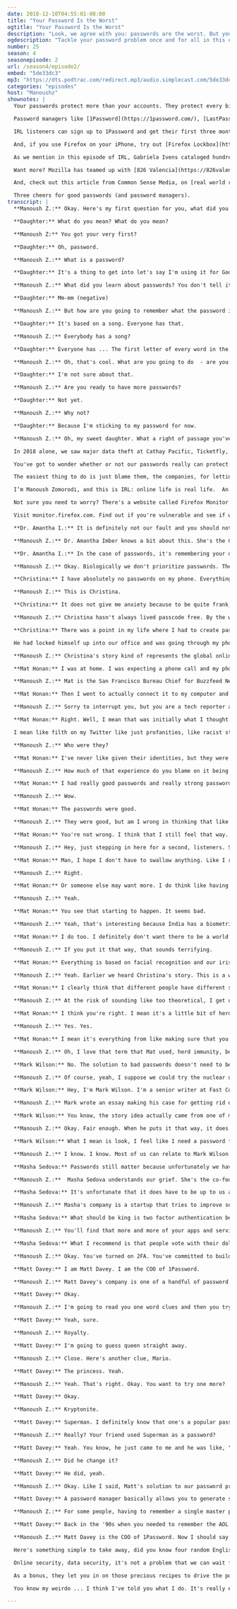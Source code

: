 ```yaml
---
date: 2018-12-10T04:55:01-08:00
title: "Your Password Is the Worst"
ogtitle: "Your Password Is the Worst"
description: "Look, we agree with you: passwords are the worst. But you know what else is the worst? Someone hacking your account, or big security breaches that expose your email, your credit card information, your government-issued identification number, and more. We should hold companies accountable for better security, but we also need to hold ourselves accountable for having good password hygiene. So let's tackle this once and for all. Hear from Buzzfeed's [Mat Honan](https://twitter.com/mat), who endured a brutal hack a few years ago when hackers exploited password-recovery tools; [Mark Wilson](https://twitter.com/ctrlzee?lang=en) from Fast Company, who wants to ban passwords altogether (though admits it's not the best idea); [Masha Sedova](https://twitter.com/modMasha?lang=en) of Elevate Security who says that, yes, security companies have failed us – but we have to use passwords anyway; and [Matt Davey](https://twitter.com/mattdavey?lang=en) of [1Password](https://1password.com/), who offers a solution that Mozilla can get behind: use a password manager. A simple, game-changing tool that will help you take back control of your accounts, and secure yourself as best as you can."
ogdescription: "Tackle your password problem once and for all in this episode of Mozilla's IRL podcast."
number: 25
season: 4
seasonepisode: 2
url: /season4/episode2/
embed: "5de33dc3"
mp3: "https://dts.podtrac.com/redirect.mp3/audio.simplecast.com/5de33dc3.mp3"
categories: "episodes"
host: "Manoushz"
shownotes: |
  Your passwords protect more than your accounts. They protect every bit of personal information that resides in them. And hackers rely on bad habits, like using the same password everywhere or using common phrases (p@ssw0rd, anyone?), so that if they hack one account, they can hack many.

  Password managers like [1Password](https://1password.com/), [LastPass](https://www.lastpass.com/), [Dashlane](https://www.dashlane.com/), and [Bitwarden](https://bitwarden.com/) generate strong, unique passwords. They also store passwords securely and fill them into websites for you.

  IRL listeners can sign up to 1Password and get their first three months for free. Just visit [1password.com/promo/IRL](https://1password.com/promo/IRL/) and give it a try.

  And, if you use Firefox on your iPhone, try out [Firefox Lockbox](https://testpilot.firefox.com/experiments/firefox-lockbox/). It securely gives you access to all the logins you've saved to Firefox, in a secure app on your phone.

  As we mention in this episode of IRL, Gabriela Ivens cataloged hundreds of secret recipes that were leaked during data breaches. Firefox teamed up with her to show the personal impact a security breach can have on someone. As a bonus, we let you in on those precious recipes to drive the point home. Go have a look — and be sure to try the “Exposed BBQ Spice Rub” — at [dataleeks.com](https://www.dataleeks.com/).

  Want more? Mozilla has teamed up with [826 Valencia](https://826valencia.org/) to bring you perspectives written by students on IRL topics this season. Zues C. from [De Marillac Academy](https://demarillac.org/) wrote [this piece on managing your passwords, and managing your life](http://blog.mozilla.org/internetcitizen/2018/12/09/manage-passwords-to-help-manage-your-life/).

  And, check out this article from Common Sense Media, on [real world reasons parents should care about kids and online privacy](http://blog.mozilla.org/internetcitizen/2018/12/09/real-world-reasons-parents-should-care-about-kids-and-online-privacy).

  Three cheers for good passwords (and password managers).
transcript: |
  **Manoush Z.:** Okay. Here's my first question for you, what did you recently get for the very first time?

  **Daughter:** What do you mean? What do you mean?

  **Manoush Z:** You got your very first?

  **Daughter:** Oh, password.

  **Manoush Z.:** What is a password?

  **Daughter:** It's a thing to get into let's say I'm using it for Google Classroom.

  **Manoush Z.:** What did you learn about passwords? You don't tell it to anyone?

  **Daughter:** Mm-mm (negative)

  **Manoush Z.:** But how are you going to remember what the password is?

  **Daughter:** It's based on a song. Everyone has that.

  **Manoush Z.:** Everybody has a song?

  **Daughter:** Everyone has ... The first letter of every word in the song. So let's say if you were doing Let It Be, for example. L-I-B and then you do the rest of the words.

  **Manoush Z.:** Oh, that's cool. What are you going to do  - are you going to get more passwords that you have to remember?

  **Daughter:** I'm not sure about that.

  **Manoush Z.:** Are you ready to have more passwords?

  **Daughter:** Not yet.

  **Manoush Z.:** Why not?

  **Daughter:** Because I'm sticking to my password for now.

  **Manoush Z.:** Oh, my sweet daughter. What a right of passage you've just been through. What an exciting time, your first password, your only password. In our online world, it's really a sign of growing up. Maybe it's kind of fun for now, so enjoy this feeling while it lasts, my dear, because it won't be long before you find yourself swimming in an ocean of terrible, hard to remember, useless feeling passwords and cursing the system along with the rest of us. Because passwords, they suck, but we have to use them anyway. Locking down our virtual stuff, it's a big old pain for everyone. Yet despite our best password intentions, security breaches keep happening.

  In 2018 alone, we saw major data theft at Cathay Pacific, Ticketfly, Marriott, Facebook and others.  Over and over again. Nearly 3 quarters of ALL U.S. companies have experienced some kind of data breach. That means that millions of us have been affected.

  You've got to wonder whether or not our passwords really can protect us from anything, because there's not much we can do when a company gets hacked and our personal information gets stolen.

  The easiest thing to do is just blame them, the companies, for letting their guard down. But what responsibility should we take? Are passwords pointless? The answer is actually no. Because though it may feel that the quest for the perfect password is a lot like tilting at windmills, personal security is evolving and so must we.

  I’m Manoush Zomorodi, and this is IRL: online life is real life.  An original podcast from Mozilla.

  Not sure you need to worry? There's a website called Firefox Monitor that will tell you if your passwords or your email have been compromised. Just type your email into the site, don't worry, it doesn't get stored, and Firefox Monitor will tell you if it's linked to any security breaches that have been reported. I plugged in my own address and found that I'm linked to seven breaches. Yeah. Seven. Hacks that LinkedIn, Adobe, Dropbox and others.

  Visit monitor.firefox.com. Find out if you're vulnerable and see if what it tells you makes you rethink your password habits. Monitor.firefox.com. Okay. If you set one, two, three, four, five, six as the passcode to unlock your phone and then you use the same passcode to get into your Netflix, Hulu, Twitter, Slack, all of it, you have a terrible habit and you need to change it, but you are not a terrible person.

  **Dr. Amantha I.:** It is definitely not our fault and you should not beat yourself up if you are listening and you have the same password for everything. It's just how our brains have evolved.

  **Manoush Z.:** Dr. Amantha Imber knows a bit about this. She's the CEO of an innovation consultancy in Australia called Inventium. Amantha says our brains are actually designed to constantly look for shortcuts.

  **Dr. Amantha I.:** In the case of passwords, it's remembering your default or go to password that you have for everything because that's the easy thing to do. Whereas if every time we were asked to set a password, our brain had to do that challenging thing of thinking up a whole new word and number set. That's exhausting for the brain. We like to do what's easy. Our brain saves resources for the truly tricky and important challenges that we face. Unfortunately, most of us don't see passwords as one of those.

  **Manoush Z.:** Okay. Biologically we don't prioritize passwords. There was no evolutionary advantage for prehistoric humans to keep their cell phone safe. So we really have to work to build that habit. If you look around a bit online, you can find articles and links to lists of commonly used passwords. The list has passwords like flower or sunshine or monkey or ninja, which I love that word, ninja. Such a good word, but a ninja's not going to protect you from getting hacked. Then again, some of us feel like true online security is beyond our control. In fact, some of us don't even bother.

  **Christina:** I have absolutely no passwords on my phone. Everything is already connected. Everything is logged in. If you were to steal my phone right now, you could absolutely access all of my social networks, my emails, my text messages without a problem.

  **Manoush Z.:** This is Christina.

  **Christina:** It does not give me anxiety because to be quite frank, I don't really have anything to hide. My relationships with the people that I care about or my professional relationships would not disappear just because someone hacked through my stuff.

  **Manoush Z.:** Christina hasn't always lived passcode free. By the way, we're not using her real name here because she was betrayed a few years back by someone close.

  **Christina:** There was a point in my life where I had to create passwords. I was in a relationship for quite a bit of time where I didn't feel like my privacy was being respected from my partner. That made me guard up, but something happened where unfortunately that seemed to backfire. The turning point was really when I would wake up in the middle of the night and I'd look over on my night table and that's where my phone usually was and my phone wasn't there and he wasn't there in bed with me. I put two and two together and I could not believe it.

  He had locked himself up into our office and was going through my phone and my computer and had downloaded a software that would be able to not only break through my password, but also go through all of my stuff and kind of see what I had been typing last on my computer. That was probably one of the scariest experiences of my life. It made me realize that no matter what, whether I had a password or not, didn't really do anything.

  **Manoush Z.:** Christina's story kind of represents the global online security crisis writ large. Her trust was betrayed. As a result, she feels passwords are broken. Anyone is a potential target. A jealous and disturbed boyfriend went after Christina. Other people get hacked by complete strangers. You know how when you forget your password for some services you can answer a few security questions and have it reset for you? Things like your mother's maiden name, the street you grew up on, those kinds of questions? Well, sometimes that system can also get abused. It's the other layer of password insecurity and it's how Mat Honan got hacked in 2012.

  **Mat Honan:** I was at home. I was expecting a phone call and my phone all of a sudden like restarted. When it restarted, the icon came up that said, "Connect it to iTunes."

  **Manoush Z.:** Mat is the San Francisco Bureau Chief for Buzzfeed News and a tech journalist like me.

  **Mat Honan:** Then I went to actually connect it to my computer and connect it to iTunes like it was telling me to do. When I opened my laptop, I saw for just a fraction of a second that an alert that said my Google Calendar password was incorrect. Then the entire screen went grey and there was a prompt on there for me to enter a pin number to stop a remote wipe. At that point, I was like, "Oh my gosh. This is not my phone crashing. This is something much bigger." I started to think, "Am I getting hacked here?"

  **Manoush Z.:** Sorry to interrupt you, but you are a tech reporter and you didn't know what was going on. Do you think like ... I am also a tech reporter, but I would have thought that the problem was with me, that I was screwing something up, not that I was being attacked in some way.

  **Mat Honan:** Right. Well, I mean that was initially what I thought. It was just a phone, but when I saw all of my devices were in this state, especially that my laptop was being wiped, like someone was wiping it remotely. It was like remote wipe in progress. I knew at that point like I didn't do anything to cause this. This has to be someone who did something. I didn't even want to use anything on my network, and so I went to my next door neighbors and just asked him if I could use their computer. I wanted to see what else is going on. When I did, I discovered that someone had kicked me out of my Google account and changed that password and that someone had taken over my Twitter and now was posting all of this just ...

  I mean like filth on my Twitter like just profanities, like racist stuff, homophobic stuff, like all kinds of just really vile things. I was able to figure out pretty quickly who they were.

  **Manoush Z.:** Who were they?

  **Mat Honan:** I've never like given their identities, but they were not sophisticated. These were teenagers who were using exploits that were at the time were pretty ... I was shocked to find were pretty commonly known. All they really wanted was my Twitter handle. My Twitter handle was @Mat. Just @Mat. They knew someone else named Mat and they're going to try and get this Twitter handle and either sell it to him or trade it for something. The thing that was so shocking to me was that I couldn't believe that they were able to actually delete my physical data from my drive.

  **Manoush Z.:** How much of that experience do you blame on it being about good passwords versus bad passwords?

  **Mat Honan:** I had really good passwords and really strong passwords. My Google password I believe was 21 characters.

  **Manoush Z.:** Wow.

  **Mat Honan:** The passwords were good.

  **Manoush Z.:** They were good, but am I wrong in thinking that like after the hack, immediately after, you became kind of a password nihilist? You're like, "What was the point of having these good passwords?"

  **Mat Honan:** You're not wrong. I think that I still feel that way. I mean I'm a pretty paranoid person now about digital security, and I use all kinds of various two factor things. I do think that passwords are fundamentally flawed and I think we keep seeing it. I think that using what amounts to like this thing that's a secret is not a really robust way to secure your accounts.

  **Manoush Z.:** Hey, just stepping in here for a second, listeners. So Mat just mentioned two factor things. He means two factor authentication or 2FA. When you use 2FA, you get sent a verification code if you log into an account from an unrecognized device or location. It's like an extra layer, a second factor to prove you're you. Okay. Back to Mat. All right. Well, can we just talk about like the future for consumers with their passwords? I have heard like weird, weird ideas. One was like a pill that you would swallow that they would log into wherever you were. I don't know if that one idea is still around or a ring that you wear. What do you think the future of password technology looks like?

  **Mat Honan:** Man, I hope I don't have to swallow anything. Like I really don't want to swallow something to log into my stuff. I think it's going to continue to be a mix of stuff like it is now and it's just hopefully going to get easier because I may want more security than someone else does.

  **Manoush Z.:** Right.

  **Mat Honan:** Or someone else may want more. I do think like having a national government identity database would be kind of freaky to most people.

  **Manoush Z.:** Yeah.

  **Mat Honan:** You see that starting to happen. It seems bad.

  **Manoush Z.:** Yeah, that's interesting because India has a biometric ID database that has been hacked before. On the one hand, it's a chance for people who certainly don't have the means to carry around an expensive phone or something like that to have access to their information. I guess it also means though that you have to be able to trust the company to have that for you. I worry about giving up privacy to be secure.

  **Mat Honan:** I do too. I definitely don't want there to be a world where I just like walk into the store and pay with my face, right? Where everything's ... Right?

  **Manoush Z.:** If you put it that way, that sounds terrifying.

  **Mat Honan:** Everything is based on facial recognition and our iris scanning and it's all kind of beyond your control.

  **Manoush Z.:** Yeah. Earlier we heard Christina's story. This is a woman who sort of thrown up her hands and said, "I would rather have no security at all. That makes me feel more free." Do you kind of think Christina's onto something?

  **Mat Honan:** I clearly think that different people have different security need, but I don't agree that like you just shouldn't worry about your passwords. I think you should. I think that there's all kinds of unforeseen things that can happen that you're not going to be able to predict. For example, the Equifax hack. People can use that to try and open up credit on your name. Yeah, that's out of your control, but if you've got ... If something happens in one place, you can maybe stop it happening somewhere else by having decent security.

  **Manoush Z.:** At the risk of sounding like too theoretical, I get upset when I hear people say, "I have nothing to hide. It doesn't matter," because I think it's not just about the individual. I think it's about us as a society. We have seen that the right to privacy is about protecting people's fundamental human rights in many ways. It's hard to draw that line from an individual's experience to like a country's way of existing, but I think we live in times where we have to do that.

  **Mat Honan:** I think you're right. I mean it's a little bit of herd immunity, right?

  **Manoush Z.:** Yes. Yes.

  **Mat Honan:** I mean it's everything from like making sure that you're not authorizing some app that turns out to be a Cambridge Analytica type thing that sucks up all your friend's data, although again that wasn't the people's necessarily fault that they know it's going to do that. To not being the person who I get a Facebook Messenger alert from that says, "Hey, I'm stuck in London. Can you text me or can you send me 20 bucks," or whatever and it's really like some scammer somewhere who's not in London and it's not your friend. They've just taken over their account. When you let your security lapse, it does. I mean it can have consequences for other people.

  **Manoush Z.:** Oh, I love that term that Mat used, herd immunity, because we're all in this together. The more connected we become online, the more one person's security vulnerability becomes a backdoor into everybody else's data. The question isn't just do I need a strong password to protect all my family photos? No. Now the question is do I need a strong password to protect my kids, my partner and everyone else on the platform?

  **Mark Wilson:** No. The solution to bad passwords doesn't need to be hard. Just ban them.

  **Manoush Z.:** Of course, yeah, I suppose we could try the nuclear option and like this guy says, just ban passwords.

  **Mark Wilson:** Hey, I'm Mark Wilson. I'm a senior writer at Fast Company magazine.

  **Manoush Z.:** Mark wrote an essay making his case for getting rid of passwords.

  **Mark Wilson:** You know, the story idea actually came from one of my editors. What really drove him crazy was that he was prompted to create a password to order a salad. I mean think about that. Like you just want to buy a salad and all of a sudden you have to create this alphanumeric thing that if you do it securely, you should basically never be able to remember or recall. Like that to me is totally insane.

  **Manoush Z.:** Okay. Fair enough. When he puts it that way, it does sound crazy. But banning passwords? Come on. That also sounds insane.

  **Mark Wilson:** What I mean is look, I feel like I need a password for my bank account, right? Because there's really private information in there. I don't want someone else to spend my money. I get it. I need a password. But do I need a password for my say Spotify? All of my data is "password protected," but then that same company is saying, "Hey, you want to share everything you play to Facebook publicly?" Right? Why do I need this password for Spotify other than to protect Spotify, other than to make sure other people aren't streaming my music for free? Honestly, I feel horrible that passwords are our best answer to security in 2018. We are fighting ... Yeah, we are Don Quixote fighting windmills.

  **Manoush Z.:** I know. I know. Most of us can relate to Mark Wilson's exasperation and yet…

  **Masha Sedova:** Passwords still matter because unfortunately we haven't figured out a way to get rid of them. It's one of the best ways we have right now to authenticate you into an application.

  **Manoush Z.:**  Masha Sedova understands our grief. She's the co-founder Elevate Security.

  **Masha Sedova:** It's unfortunate that it does have to be up to us as average citizens and consumers to secure our accounts. That is something that I think the security industry has completely failed the average consumer, but the trade-off is having your account hacked, right? It's the reality of where we are.

  **Manoush Z.:** Masha's company is a startup that tries to improve security behaviors for companies and, well, everyone. While she labors to get companies to pick up the slack on the security, she wants us to practice good password hygiene, and she echoes something Mat Honan mentioned earlier. There's a simple tool that can help passwords rule.

  **Masha Sedova:** What should be king is two factor authentication because when you have something physical, like a token, it's so much harder for an attacker in a foreign country like Russia or China to steal than your password, which is leaked constantly and available for sale on the dark webs.

  **Manoush Z.:** You'll find that more and more of your apps and services are offering two factor, so go check it out. If you find a service that isn't using it, well.

  **Masha Sedova:** What I recommend is that people vote with their dollars and their attention and their clicks by using applications that do have security inherently built in.

  **Manoush Z.:** Okay. You've turned on 2FA. You've committed to building a beautiful password future where you are not Don Quixote. It still leaves you with dozens or hundreds of passwords to remember, right? We know that our brains don't have the horsepower for that kind of heavy lifting, so here's one more tip.

  **Matt Davey:** I am Matt Davey. I am the COO of 1Password.

  **Manoush Z.:** Matt Davey's company is one of a handful of password manager businesses. I'm going to dig into what that is in just a sec, but first, Matt, you should be a bit of a password expert, right? So I'm going to quiz you.

  **Matt Davey:** Okay.

  **Manoush Z.:** I'm going to read you one word clues and then you try to guess the secret password. It's from a list of the most common passwords used. You ready?

  **Matt Davey:** Yeah, sure.

  **Manoush Z.:** Royalty.

  **Matt Davey:** I'm going to guess queen straight away.

  **Manoush Z.:** Close. Here's another clue, Mario.

  **Matt Davey:** The princess. Yeah.

  **Manoush Z.:** Yeah. That's right. Okay. You want to try one more?

  **Matt Davey:** Okay.

  **Manoush Z.:** Kryptonite.

  **Matt Davey:** Superman. I definitely know that one's a popular password. I had to persuade a friend of mine that that was not a good password.

  **Manoush Z.:** Really? Your friend used Superman as a password?

  **Matt Davey:** Yeah. You know, he just came to me and he was like, "Oh, I hate it when these things ask me to like add characters. I can never know whether I've capitalized the super or the man in my password." I was just like, "Oh, okay. So you need to change that now for two reasons. One, I now know it. Two, it was poor in the first place."

  **Manoush Z.:** Did he change it?

  **Matt Davey:** He did, yeah.

  **Manoush Z.:** Okay. Like I said, Matt's solution to our password problem is to use a password manager.

  **Matt Davey:** A password manager basically allows you to generate strong unique passwords for every website. This is key because if one website gets compromised, that password for that website is compromised wherever you've used it. Like 1Password will run in the background and automatically save all of these things and all they need to remember is their one master password to unlock all of these.

  **Manoush Z.:** For some people, having to remember a single master password is life-changing. You just let the app do all the thinking and the remembering for you, all while making everything that much more secure. Facebook gets its own password. Etsy gets its own password. Your online bank gets its own password. Everybody gets a password.

  **Matt Davey:** Back in the '90s when you needed to remember the AOL password and that was about it? It wasn't such a problem, but now I have 90 accounts or so that are my daily, right? Those ones I use nearly everyday. I then have like 500 or so accounts that I use maybe monthly. I think it's one of those things that people realize that they need, but it takes a bit of time to kind of gestate and like, "Oh, okay. This is to a point where I press the forgotten password link 10-15 times a day. It's like there's nothing else I can do. I need to google and find a product that does this."

  **Manoush Z.:** Matt Davey is the COO of 1Password. Now I should say it's one solution among many, but it's a pretty good way to help you get better at the password game. You're using tech to solve a tech problem, but you are also minimizing your risk. We can do better and how hard is it really to do better than flower, ninja, princess or Superman? You know what another popular password is on that list? Password. The word password used as a password. Okay.

  Here's something simple to take away, did you know four random English words, a phrase like beetle unlock salad windmill, four random words are actually harder to hack than if you use one word with all those wacky symbols and numbers? Just pick four random but memorable words that only make sense to you. It's easier and it's better. Make that one your master password and then use the password manager. We like 1Password, LastPass or Dashlane, but actually IRL listeners can sign up to 1Password and get their first three months for free. Just visit 1password.com/promo/IRL and give it a try. 1password.com/promo/IRL. We'll throw in the link the show notes too.

  Online security, data security, it's not a problem that we can wait for others to solve. Yes, we should be asking companies to do more and yes, we can avoid companies that share our data with third parties for example, but it's also on us to do our part. If you need one more bit of convincing, let me ask you this. Do you have a secret family recipe that you only share with people you trust like, I don't know, a special barbecue sauce or mom's famous cheese risotto? Well, artist Gabriela Ivens cataloged hundreds of secret recipes that were leaked during data breaches. Firefox teamed up with Ivens to show the personal impact a security breach can have on someone.

  As a bonus, they let you in on those precious recipes to drive the point home. Go have a look at dataleeks.co. That leeks spelled like the vegetable. Yeah. D-A-T-A-L-E-E-K-S.com. IRL is an original podcast from Mozilla, a not for profit that answers to internet users, not shareholders. Mozilla is the company behind the Firefox browser. Download it for free at Mozilla.org. You can find IRL on Apple Podcasts, on Google Podcasts, on RadioPublic or anywhere you find your favorite podcasts really, and at irlpodcast.org. I'm Manoush Zomorodi. Thank you so much for listening and I'll see you back here in a couple of weeks.

  You know my weirdo ... I think I've told you what I do. It's really embarrassing. I write messages to the tech companies. Like keep your hands off my data or F-U hacker, like just messages, like little fortune cookies in a password form that I-I mean, it's lame, but it makes me like kind of giggle every time, so look, you gotta find the small things in life, right?

---
```

